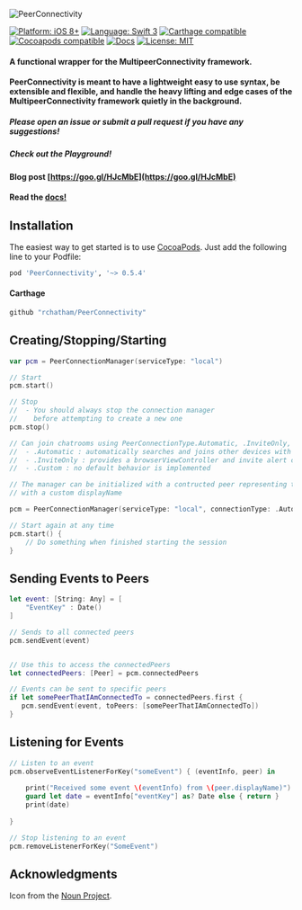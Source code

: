 
![PeerConnectivity](http://reidchatham.com/src/PeerConnectivity.png)


[![Platform: iOS 8+](https://img.shields.io/badge/platform-iOS%208%2B-blue.svg?style=flat)]()
[![Language: Swift 3](https://img.shields.io/badge/language-swift3-f48041.svg?style=flat)](https://developer.apple.com/swift)
[![Carthage compatible](https://img.shields.io/badge/Carthage-compatible-4BC51D.svg?style=flat)](https://github.com/Carthage/Carthage)
[![Cocoapods compatible](https://cocoapod-badges.herokuapp.com/v/PeerConnectivity/badge.png)](https://cocoapods.org/pods/PeerConnectivity)
[![Docs](https://img.shields.io/cocoapods/metrics/doc-percent/PeerConnectivity.svg)](http://cocoadocs.org/docsets/PeerConnectivity)
[![License: MIT](http://img.shields.io/badge/license-MIT-lightgrey.svg?style=flat)]()

#### A functional wrapper for the MultipeerConnectivity framework. 

#### PeerConnectivity is meant to have a lightweight easy to use syntax, be extensible and flexible, and handle the heavy lifting and edge cases of the MultipeerConnectivity framework quietly in the background. 

##### Please open an issue or submit a pull request if you have any suggestions!

##### Check out the Playground!

#### Blog post [https://goo.gl/HJcMbE](https://goo.gl/HJcMbE)

#### Read the [docs!](http://reidchatham.com/docs/PeerConnectivity/Classes/PeerConnectionManager.html)


## Installation

The easiest way to get started is to use [CocoaPods](http://cocoapods.org/). Just add the following line to your Podfile:

```ruby
pod 'PeerConnectivity', '~> 0.5.4'
```

#### Carthage

```ruby
github "rchatham/PeerConnectivity"
```


## Creating/Stopping/Starting

```swift
var pcm = PeerConnectionManager(serviceType: "local")

// Start
pcm.start()

// Stop
//  - You should always stop the connection manager 
//    before attempting to create a new one
pcm.stop()

// Can join chatrooms using PeerConnectionType.Automatic, .InviteOnly, and .Custom
//  - .Automatic : automatically searches and joins other devices with the same service type
//  - .InviteOnly : provides a browserViewController and invite alert controllers
//  - .Custom : no default behavior is implemented

// The manager can be initialized with a contructed peer representing the local user
// with a custom displayName

pcm = PeerConnectionManager(serviceType: "local", connectionType: .Automatic, displayName: "I_AM_KING")

// Start again at any time
pcm.start() {
    // Do something when finished starting the session
}
```

## Sending Events to Peers

```swift
let event: [String: Any] = [
    "EventKey" : Date()
]

// Sends to all connected peers
pcm.sendEvent(event)


// Use this to access the connectedPeers
let connectedPeers: [Peer] = pcm.connectedPeers

// Events can be sent to specific peers
if let somePeerThatIAmConnectedTo = connectedPeers.first {
   pcm.sendEvent(event, toPeers: [somePeerThatIAmConnectedTo])
}
```

## Listening for Events

```swift
// Listen to an event
pcm.observeEventListenerForKey("someEvent") { (eventInfo, peer) in
    
    print("Received some event \(eventInfo) from \(peer.displayName)")
    guard let date = eventInfo["eventKey"] as? Date else { return }
    print(date)
    
}

// Stop listening to an event
pcm.removeListenerForKey("SomeEvent")
```

## Acknowledgments

Icon from the [Noun Project](https://thenounproject.com/search/?q=circle+people&i=125108).
